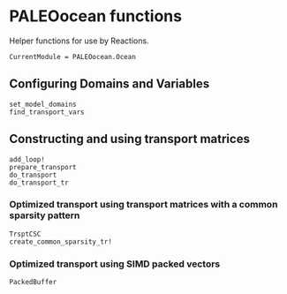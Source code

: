 # PALEOocean functions

Helper functions for use by Reactions.

```@meta
CurrentModule = PALEOocean.Ocean
```
## Configuring Domains and Variables

```@docs
set_model_domains
find_transport_vars
```

## Constructing and using transport matrices
```@docs
add_loop!
prepare_transport
do_transport
do_transport_tr
```

### Optimized transport using transport matrices with a common sparsity pattern
```@docs
TrsptCSC
create_common_sparsity_tr!
```

### Optimized transport using SIMD packed vectors
```@docs
PackedBuffer
```
